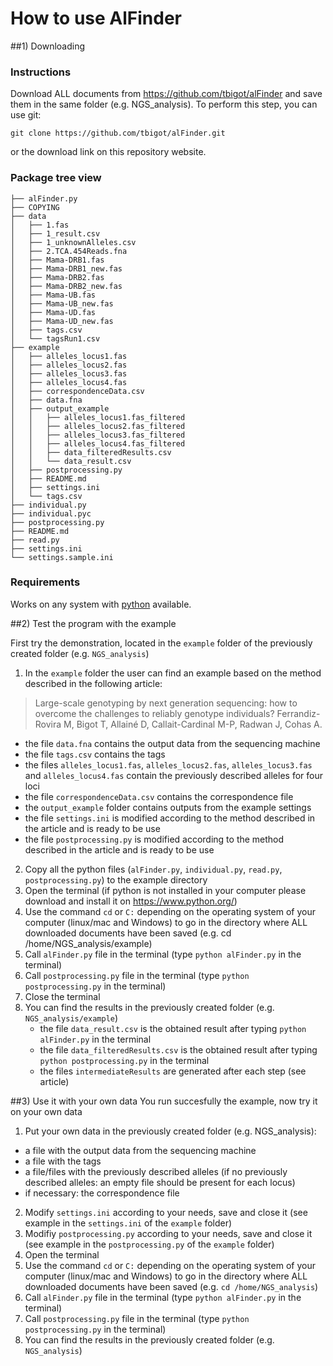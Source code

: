 # How to use AlFinder

##1) Downloading

### Instructions

Download ALL documents from https://github.com/tbigot/alFinder and save them in the same folder (e.g. NGS_analysis).
To perform this step, you can use git:

    git clone https://github.com/tbigot/alFinder.git

or the download link on this repository website.

### Package tree view

    ├── alFinder.py
    ├── COPYING
    ├── data
    │   ├── 1.fas
    │   ├── 1_result.csv
    │   ├── 1_unknownAlleles.csv
    │   ├── 2.TCA.454Reads.fna
    │   ├── Mama-DRB1.fas
    │   ├── Mama-DRB1_new.fas
    │   ├── Mama-DRB2.fas
    │   ├── Mama-DRB2_new.fas
    │   ├── Mama-UB.fas
    │   ├── Mama-UB_new.fas
    │   ├── Mama-UD.fas
    │   ├── Mama-UD_new.fas
    │   ├── tags.csv
    │   └── tagsRun1.csv
    ├── example
    │   ├── alleles_locus1.fas
    │   ├── alleles_locus2.fas
    │   ├── alleles_locus3.fas
    │   ├── alleles_locus4.fas
    │   ├── correspondenceData.csv
    │   ├── data.fna
    │   ├── output_example
    │   │   ├── alleles_locus1.fas_filtered
    │   │   ├── alleles_locus2.fas_filtered
    │   │   ├── alleles_locus3.fas_filtered
    │   │   ├── alleles_locus4.fas_filtered
    │   │   ├── data_filteredResults.csv
    │   │   └── data_result.csv
    │   ├── postprocessing.py
    │   ├── README.md
    │   ├── settings.ini
    │   └── tags.csv
    ├── individual.py
    ├── individual.pyc
    ├── postprocessing.py
    ├── README.md
    ├── read.py
    ├── settings.ini
    └── settings.sample.ini

### Requirements

Works on any system with [python](https://www.python.org/) available.

##2) Test the program with the example

First try the demonstration, located in the `example` folder of the previously created folder (e.g. `NGS_analysis`)


1. In the `example` folder the user can find an example based on the method described in the following article:
> Large-scale genotyping by next generation sequencing: how to overcome the challenges to reliably genotype individuals?
Ferrandiz-Rovira M, Bigot T, Allainé D, Callait-Cardinal M-P, Radwan J, Cohas A.

 * the file `data.fna` contains the output data from the sequencing machine
 * the file `tags.csv` contains the tags
 * the files `alleles_locus1.fas`, `alleles_locus2.fas`, `alleles_locus3.fas` and `alleles_locus4.fas` contain the previously described alleles for four loci
 * the file `correspondenceData.csv` contains the correspondence file
 * the `output_example` folder contains outputs from the example settings
 * the file `settings.ini` is modified according to the method described in the article and is ready to be use
 * the file `postprocessing.py` is modified according to the method described in the article and is ready to be use
2. Copy all the python files (`alFinder.py`, `individual.py`, `read.py`, `postprocessing.py`) to the example directory
3. Open the terminal (if python is not installed in your computer please download and install it on https://www.python.org/)
4. Use the command `cd` or `C:` depending on the operating system of your computer (linux/mac and Windows) to go in the directory where ALL downloaded documents have been saved (e.g. cd /home/NGS_analysis/example)
5. Call `alFinder.py` file in the terminal (type `python alFinder.py` in the terminal)
6. Call `postprocessing.py` file in the terminal (type `python postprocessing.py` in the terminal)
7. Close the terminal
8. You can find the results in the previously created folder (e.g. `NGS_analysis/example`)
    * the file `data_result.csv` is the obtained result after typing `python alFinder.py` in the terminal
    * the file `data_filteredResults.csv` is the obtained result after typing `python postprocessing.py` in the terminal
    * the files `intermediateResults` are generated after each step (see article)

    
##3) Use it with your own data
You run succesfully the example, now try it on your own data
1. Put your own data in the previously created folder (e.g. NGS_analysis):
 * a file with the output data from the sequencing machine
 * a file with the tags
 * a file/files with the previously described alleles (if no previously described alleles: an empty file should be present for each locus)
 * if necessary: the correspondence file
2. Modify `settings.ini` according to your needs, save and close it (see example in the `settings.ini` of the `example` folder)
3. Modifiy `postprocessing.py` according to your needs, save and close it (see example in the `postprocessing.py` of the `example` folder)
4. Open the terminal
5. Use the command `cd` or `C:` depending on the operating system of your computer (linux/mac and Windows) to go in the directory where ALL downloaded documents have been saved (e.g. `cd /home/NGS_analysis`)
6. Call `alFinder.py` file in the terminal (type `python alFinder.py` in the terminal)
7. Call `postprocessing.py` file in the terminal (type `python postprocessing.py` in the terminal)
8. You can find the results in the previously created folder (e.g. `NGS_analysis`)



